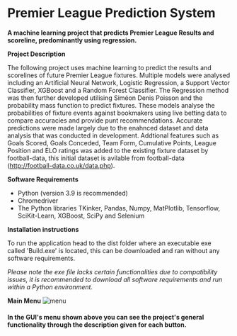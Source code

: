 # Premier League Prediction System
**A machine learning project that predicts Premier League Results and scoreline, predominantly using regression.**

**Project Description**

The following project uses machine learning to predict the results and scorelines of future Premier League fixtures. Multiple models were analysed including an Artificial Neural Network, Logistic Regression, a Support Vector Classifier, XGBoost and a Random Forest Classifier. The Regression method was then further developed utilising Siméon Denis Poisson and the probability mass function to predict fixtures. These models analyse the probabilities of fixture events against bookmakers using live betting data to compare accuracies and provide punt recommendations. Accurate predictions were made largely due to the enahnced dataset and data analysis that was conducted in development. Addtional features such as Goals Scored, Goals Conceded, Team Form, Cumulative Points, League Position and ELO ratings was added to the existing fixture dataset by football-data, this initial dataset is avilable from football-data (http://football-data.co.uk/data.php).

<p align="center"
![thvz1oqyypvc6ijv55nw](https://user-images.githubusercontent.com/43520641/117686911-3adeb880-b1af-11eb-8cee-c07ae4299867.jpg)
</p>

**Software Requirements**

- Python (version 3.9 is recommended)
- Chromedriver
- The Python libraries TKinker, Pandas, Numpy, MatPlotlib, Tensorflow, SciKit-Learn, XGBoost, SciPy and Selenium

**Installation instructions**

To run the application head to the dist folder where an executable exe called 'Build.exe' is located, this can be downloaded and ran without any software requirements. 

*Please note the exe file lacks certain functionalities due to compatibility issues, it is recommended to download all software requirements and run within a Python environment.*

**Main Menu**
![menu](https://user-images.githubusercontent.com/43520641/117599176-35e32000-b141-11eb-87f5-36abcfa914ee.PNG)


#### In the GUI's menu shown above you can see the project's general functionality through the description given for each button.
